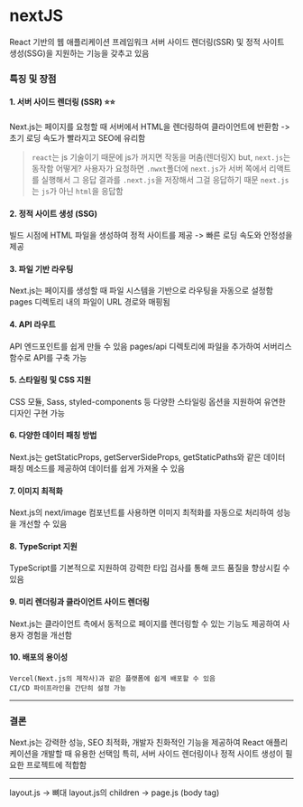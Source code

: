 # nextJS

React 기반의 웹 애플리케이션 프레임워크
서버 사이드 렌더링(SSR) 및 정적 사이트 생성(SSG)을 지원하는 기능을 갖추고 있음

### 특징 및 장점

#### 1. 서버 사이드 렌더링 (SSR) ⭐⭐

Next.js는 페이지를 요청할 때 서버에서 HTML을 렌더링하여 클라이언트에 반환함
-> 초기 로딩 속도가 빨라지고 SEO에 유리함

> `react`는 js 기술이기 때문에 js가 꺼지면 작동을 머춤(렌더링X)
> but, `next.js`는 동작함
> 어떻게?
> 사용자가 요청하면 `.nwxt`폴더에 `next.js`가 서버 쪽에서 리액트를 실행해서 그 응답 결과를 `.next.js`을 저장해서 그걸 응답하기 때문
> `next.js`는 `js`가 아닌 `html`을 응답함

#### 2. 정적 사이트 생성 (SSG)

빌드 시점에 HTML 파일을 생성하여 정적 사이트를 제공
-> 빠른 로딩 속도와 안정성을 제공

#### 3. 파일 기반 라우팅

Next.js는 페이지를 생성할 때 파일 시스템을 기반으로 라우팅을 자동으로 설정함
pages 디렉토리 내의 파일이 URL 경로와 매핑됨

#### 4. API 라우트

API 엔드포인트를 쉽게 만들 수 있음
pages/api 디렉토리에 파일을 추가하여 서버리스 함수로 API를 구축 가능

#### 5. 스타일링 및 CSS 지원

CSS 모듈, Sass, styled-components 등 다양한 스타일링 옵션을 지원하여 유연한 디자인 구현 가능

#### 6. 다양한 데이터 패칭 방법

Next.js는 getStaticProps, getServerSideProps, getStaticPaths와 같은 데이터 패칭 메소드를 제공하여 데이터를 쉽게 가져올 수 있음

#### 7. 이미지 최적화

Next.js의 next/image 컴포넌트를 사용하면 이미지 최적화를 자동으로 처리하여 성능을 개선할 수 있음

#### 8. TypeScript 지원

TypeScript를 기본적으로 지원하여 강력한 타입 검사를 통해 코드 품질을 향상시킬 수 있음

#### 9. 미리 렌더링과 클라이언트 사이드 렌더링

Next.js는 클라이언트 측에서 동적으로 페이지를 렌더링할 수 있는 기능도 제공하여 사용자 경험을 개선함

#### 10. 배포의 용이성

    Vercel(Next.js의 제작사)과 같은 플랫폼에 쉽게 배포할 수 있음
    CI/CD 파이프라인을 간단히 설정 가능

---

### 결론

Next.js는 강력한 성능, SEO 최적화, 개발자 친화적인 기능을 제공하여 React 애플리케이션을 개발할 때 유용한 선택임
특히, 서버 사이드 렌더링이나 정적 사이트 생성이 필요한 프로젝트에 적합함

---

layout.js -> 뼈대
layout.js의 children -> page.js (body tag)
